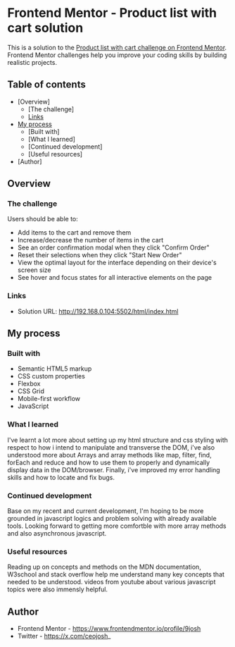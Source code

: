 # Frontend Mentor - Product list with cart solution

This is a solution to the [Product list with cart challenge on Frontend Mentor](https://www.frontendmentor.io/challenges/product-list-with-cart-5MmqLVAp_d). Frontend Mentor challenges help you improve your coding skills by building realistic projects. 

## Table of contents

- [Overview] 
  - [The challenge]
  - [Links](#links)
- [My process](#my-process)
  - [Built with]
  - [What I learned]
  - [Continued development]
  - [Useful resources]
- [Author]



## Overview

### The challenge

Users should be able to:

- Add items to the cart and remove them
- Increase/decrease the number of items in the cart
- See an order confirmation modal when they click "Confirm Order"
- Reset their selections when they click "Start New Order"
- View the optimal layout for the interface depending on their device's screen size
- See hover and focus states for all interactive elements on the page



### Links

- Solution URL: http://192.168.0.104:5502/html/index.html

## My process

### Built with

- Semantic HTML5 markup
- CSS custom properties
- Flexbox
- CSS Grid
- Mobile-first workflow
- JavaScript

### What I learned

I've learnt a lot more about setting up my html structure and css styling with respect to how i intend to manipulate and transverse the DOM, i've also understood more about Arrays and array methods like map, filter, find, forEach and reduce and how to use them to properly and dynamically display data in the DOM/browser. Finally, i've improved my error handling skills and how to locate and fix bugs. 

### Continued development

Base on my recent and current development, I'm hoping to be more grounded in javascript logics and problem solving with already available tools.
Looking forward to getting more comfortble with more array methods and also asynchronous javascript.

### Useful resources

Reading up on concepts and methods on the MDN documentation, W3school and stack overflow help me understand many key concepts that needed to be understood. videos from youtube about various javascript topics were also immensly helpful.

## Author
- Frontend Mentor - https://www.frontendmentor.io/profile/9josh
- Twitter - https://x.com/ceojosh_


